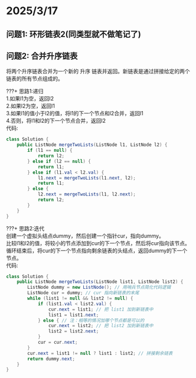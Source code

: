 # 2025/3/17
## 问题1: 环形链表2(同类型就不做笔记了)

## 问题2: 合并升序链表
将两个升序链表合并为一个新的 升序 链表并返回。新链表是通过拼接给定的两个链表的所有节点组成的。   

???+ 思路1:递归  
    1.如果l1为空，返回l2  
    2.如果l2为空，返回l1  
    3.如果l1的值小于l2的值，将l1的下一个节点和l2合并，返回l1  
    4.否则，将l1和l2的下一个节点合并，返回l2  
代码:
```java
class Solution {
    public ListNode mergeTwoLists(ListNode l1, ListNode l2) {
        if (l1 == null) {
            return l2;
        } else if (l2 == null) {
            return l1;
        } else if (l1.val < l2.val) {
            l1.next = mergeTwoLists(l1.next, l2);
            return l1;
        } else {
            l2.next = mergeTwoLists(l1, l2.next);
            return l2;
        }
    }
}
```

???+ 思路2:迭代  
    创建一个虚拟头结点dummy，然后创建一个指针cur，指向dummy。  
    比较l1和l2的值，将较小的节点添加到cur的下一个节点，然后将cur指向该节点。  
    循环结束后，将cur的下一个节点指向剩余链表的头结点，返回dummy的下一个节点。  
代码:
```java
class Solution {
    public ListNode mergeTwoLists(ListNode list1, ListNode list2) {
        ListNode dummy = new ListNode(); // 用哨兵节点简化代码逻辑
        ListNode cur = dummy; // cur 指向新链表的末尾
        while (list1 != null && list2 != null) {
            if (list1.val < list2.val) {
                cur.next = list1; // 把 list1 加到新链表中
                list1 = list1.next;
            } else { // 注：相等的情况加哪个节点都是可以的
                cur.next = list2; // 把 list2 加到新链表中
                list2 = list2.next;
            }
            cur = cur.next;
        }
        cur.next = list1 != null ? list1 : list2; // 拼接剩余链表
        return dummy.next;
    }
}
```

 